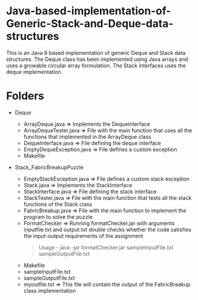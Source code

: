 # Java-based-implementation-of-Generic-Stack-and-Deque-data-structures

This is an Java 8 based implementation of generic Deque and Stack data structures. The Deque class has been implemented using Java arrays and uses a growable circular array formulation. The Stack interfaces uses the deque implementation. 

# Folders

- Deque
  - ArrayDeque.java => Implements the DequeInterface
  - ArrayDequeTester.java => File with the main function that uses all the functions that implemented in the ArrayDeque class
  - DequeInterface.java => File defining the deque interface
  - EmptyDequeException.java => File defines a custom exception
  - Makefile 

- Stack_FabricBreakupPuzzle 
  - EmptyStackException.java => File defines a custom stack exception
  - Stack.java => Implements the StackInterface
  - StackInterface.java => File defining the stack interface
  - StackTester.java => File with the main function that tests all the stack functions of the Stack class
  - FabricBreakup.java => File with the main function to implement the program to solve the puzzle
  - FormatChecker => Running formatChecker.jar with arguments inputfile.txt and output.txt double checks whether the code satisfies the input-output requirements of the assignment 
    > Usage - java -jar formatChecker.jar sampleInputFile.txt sampleOutputFile.txt
  - Makefile
  - sampleInputFile.txt
  - sampleOutputFile.txt
  - myoutfile.txt => This file will contain the output of the FabricBreakup class implementation
